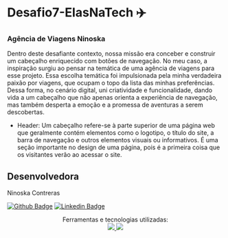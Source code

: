 # Desafio7-ElasNaTech ✈️

### Agência de Viagens Ninoska

Dentro deste desafiante contexto, nossa missão era conceber e construir um cabeçalho enriquecido com botões de navegação. No meu caso, a inspiração surgiu ao pensar na temática de uma agência de viagens para esse projeto. Essa escolha temática foi impulsionada pela minha verdadeira paixão por viagens, que ocupam o topo da lista das minhas preferências. Dessa forma, no cenário digital, uni criatividade e funcionalidade, dando vida a um cabeçalho que não apenas orienta a experiência de navegação, mas também desperta a emoção e a promessa de aventuras a serem descobertas.

- Header: Um cabeçalho refere-se à parte superior de uma página web que geralmente contém elementos como o logotipo, o título do site, a barra de navegação e outros elementos visuais ou informativos. É uma seção importante no design de uma página, pois é a primeira coisa que os visitantes verão ao acessar o site.

## Desenvolvedora

Ninoska Contreras

[![Github Badge](https://img.shields.io/badge/-Github-000?style=flat-square&logo=Github&logoColor=white&link)](https://github.com/NiEl0503) [![Linkedin Badge](https://img.shields.io/badge/-LinkedIn-blue?style=flat-square&logo=Linkedin&logoColor=white&link)](https://www.linkedin.com/in/ninoska-contreras-86b075129)

<div align="center">
  Ferramentas e tecnologias utilizadas: <br>

  <a href="https://developer.mozilla.org/en-US/docs/Learn/Getting_started_with_the_web/HTML_basics">
  <img src="https://skillicons.dev/icons?i=html"/>
  <a href="https://developer.mozilla.org/en-US/docs/Web/CSS">
  <img src="https://skillicons.dev/icons?i=css"/>
  </div>

